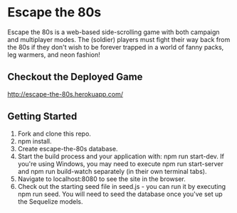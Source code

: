 # Escape the 80s

Escape the 80s is a web-based side-scrolling game with both campaign and multiplayer modes. The (soldier) players must fight their way back from the 80s if they don't wish to be forever trapped in a world of fanny packs, leg warmers, and neon fashion!

## Checkout the Deployed Game

http://escape-the-80s.herokuapp.com/

## Getting Started

1. Fork and clone this repo.
2. npm install.
3. Create escape-the-80s database.
4. Start the build process and your application with: npm run start-dev. If you're using Windows, you may need to execute npm run start-server and npm run build-watch separately (in their own terminal tabs).
5. Navigate to localhost:8080 to see the site in the browser.
6. Check out the starting seed file in seed.js - you can run it by executing npm run seed. You will need to seed the database once you've set up the Sequelize models.
